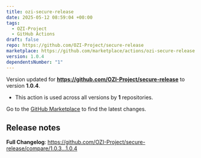 ```yaml
---
title: ozi-secure-release
date: 2025-05-12 08:59:04 +00:00
tags:
  - OZI-Project
  - GitHub Actions
draft: false
repo: https://github.com/OZI-Project/secure-release
marketplace: https://github.com/marketplace/actions/ozi-secure-release
version: 1.0.4
dependentsNumber: "1"
---
```



Version updated for **https://github.com/OZI-Project/secure-release** to version **1.0.4**.
- This action is used across all versions by **1** repositories.

Go to the [GitHub Marketplace](https://github.com/marketplace/actions/ozi-secure-release) to find the latest changes.

## Release notes

**Full Changelog**: https://github.com/OZI-Project/secure-release/compare/1.0.3...1.0.4
